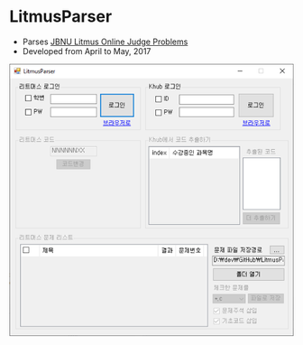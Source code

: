 # LitmusParser
* Parses [JBNU Litmus Online Judge Problems](http://litmus.jbnu.ac.kr/)
* Developed from April to May, 2017

![LitmusParser.png](LitmusParser.png)